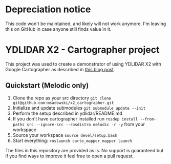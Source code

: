 # Depreciation notice

This code won't be maintained, and likely will not work anymore. I'm leaving this on GitHub in case anyone still finds value in it.

# YDLIDAR X2 - Cartographer project

This project was used to create a demonstrator of using YDLIDAR X2 with Google Cartographer as described in [this blog post](https://msadowski.github.io/ydlidar-x2-review-ros-cartographer/).

## Quickstart (Melodic only)

1. Clone the repo as your src directory `git clone git@github.com:msadowski/x2_cartographer.git`
2. Initialize and update submodules `git submodule update --init`
3. Perform the setup described in ydlidar/README.md
4. If you don't have cartographer installed run `rosdep install --from-paths src --ignore-src --rosdistro melodic -r -y` from your workspace
5. Source your workspace `source devel/setup.bash`
6. Start everything: `roslaunch carto_mapper mapper.launch`

The files in this repository are provided as is. No support is guaranteed but if you find ways to improve it feel free to open a pull request.

